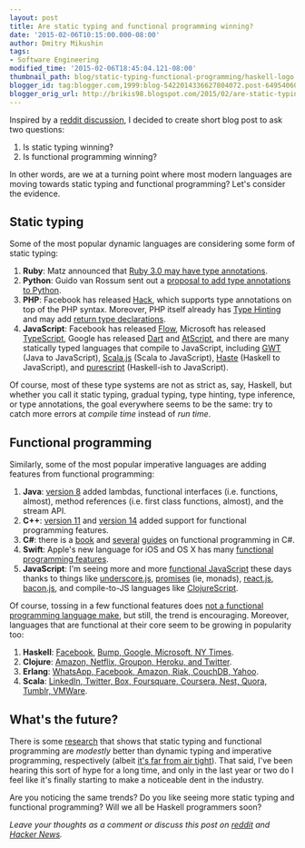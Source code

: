 ```yaml
---
layout: post
title: Are static typing and functional programming winning?
date: '2015-02-06T10:15:00.000-08:00'
author: Dmitry Mikushin
tags:
- Software Engineering
modified_time: '2015-02-06T18:45:04.121-08:00'
thumbnail_path: blog/static-typing-functional-programming/haskell-logo.jpg
blogger_id: tag:blogger.com,1999:blog-5422014336627804072.post-6495406018713584930
blogger_orig_url: http://brikis98.blogspot.com/2015/02/are-static-typing-and-functional.html
---
```


Inspired by a [reddit discussion](https://www.reddit.com/r/programming/comments/2uul7o/consider_static_typing/), 
I decided to create short blog post to ask two questions:

1. Is static typing winning?
2. Is functional programming winning?

In other words, are we at a turning point where most modern languages are 
moving towards static typing and functional programming? Let's consider the 
evidence.

## Static typing

Some of the most popular dynamic languages are considering some form of static 
typing:

1. **Ruby**: Matz announced that [Ruby 3.0 may have type annotations](https://www.omniref.com/blog/blog/2014/11/17/matz-at-rubyconf-2014-will-ruby-3-dot-0-be-statically-typed/).
1. **Python**: Guido van Rossum sent out a [proposal to add type annotations to Python](http://www.infoq.com/news/2014/08/python-type-annotation-proposal).
1. **PHP**: Facebook has released [Hack](http://hacklang.org/), which supports type annotations on top of the PHP syntax. Moreover, PHP itself already has [Type Hinting](http://php.net/manual/en/language.oop5.typehinting.php) and may add [return type declarations](https://wiki.php.net/rfc/return_types).
1. **JavaScript**: Facebook has released [Flow](http://flowtype.org/), Microsoft has released [TypeScript](http://www.typescriptlang.org/), Google has released [Dart](https://www.dartlang.org/) and [AtScript](https://docs.google.com/document/d/11YUzC-1d0V1-Q3V0fQ7KSit97HnZoKVygDxpWzEYW0U/edit), and there are many statically typed languages that compile to JavaScript, including [GWT](http://www.gwtproject.org/) (Java to JavaScript), [Scala.js](http://www.scala-js.org/) (Scala to JavaScript), [Haste](http://haste-lang.org/) (Haskell to JavaScript), and [purescript](https://github.com/purescript/purescript) (Haskell-ish to JavaScript).

Of course, most of these type systems are not as strict as, say, Haskell, but 
whether you call it static typing, gradual typing, type hinting, type inference, 
or type annotations, the goal everywhere seems to be the same: try to catch more 
errors at *compile time* instead of *run time*. 

## Functional programming

Similarly, some of the most popular imperative languages are adding features 
from functional programming:

1. **Java**: [version 8](http://www.oracle.com/technetwork/java/javase/8-whats-new-2157071.html) added lambdas, functional interfaces (i.e. functions, almost), method references (i.e. first class functions, almost), and the stream API.
1. **C++**: [version 11](http://blog.madhukaraphatak.com/functional-programming-in-c++/) and [version 14](http://www.slideshare.net/SumantTambe/fun-with-lambdas-c14-style) added support for functional programming features.
1. **C#**: there is a [book](http://www.amazon.com/Functional-Programming-Classic-Techniques-Projects/dp/0470744588) and [several](https://msdn.microsoft.com/en-us/magazine/ee309512.aspx) [guides](http://www.codeproject.com/Articles/375166/Functional-programming-in-Csharp#Curry) on functional programming in C#.
1. **Swift**: Apple's new language for iOS and OS X has many [functional programming features](http://www.objc.io/books/).
1. **JavaScript**: I'm seeing more and more [functional JavaScript](http://shop.oreilly.com/product/0636920028857.do) these days thanks to things like [underscore.js](http://underscorejs.org/), [promises](https://www.promisejs.org/) (ie, monads), [react.js](http://facebook.github.io/react/), [bacon.js](https://baconjs.github.io/), and compile-to-JS languages like [ClojureScript](https://github.com/clojure/clojurescript).

Of course, tossing in a few functional features does [not a functional 
programming language make](http://fsharpforfunandprofit.com/posts/is-your-language-unreasonable/), 
but still, the trend is encouraging. Moreover, languages that are functional at 
their core seem to be growing in popularity too: 

1. **Haskell**: [Facebook](https://www.reddit.com/r/haskell/comments/2useoq/haskell_opportunities_at_facebook/), [Bump, Google, Microsoft, NY Times](https://wiki.haskell.org/Haskell_in_industry).
1. **Clojure**: [Amazon, Netflix, Groupon, Heroku, and Twitter](http://www.quora.com/Whos-using-Clojure-in-production).
1. **Erlang**: [WhatsApp, Facebook, Amazon, Riak, CouchDB, Yahoo](http://en.wikipedia.org/wiki/Erlang_(programming_language)#Distribution).
1. **Scala**: [LinkedIn, Twitter, Box, Foursquare, Coursera, Nest, Quora, Tumblr, VMWare](http://www.quora.com/What-startups-or-tech-companies-are-using-Scala).

## What's the future?

There is some [research](http://macbeth.cs.ucdavis.edu/lang_study.pdf) that 
shows that static typing and functional programming are *modestly* better than 
dynamic typing and imperative programming, respectively (albeit [it's far from 
air tight](http://danluu.com/empirical-pl/)). That said, I've been hearing this 
sort of hype for a long time, and only in the last year or two do I feel like 
it's finally starting to make a noticeable dent in the industry.

Are you noticing the same trends? Do you like seeing more static typing and 
functional programming? Will we all be Haskell programmers soon?

*Leave your thoughts as a comment or discuss this post on 
[reddit](https://www.reddit.com/r/programming/comments/2v1dkg/are_static_typing_and_functional_programming/) 
and [Hacker News](https://news.ycombinator.com/item?id=9010998).*



